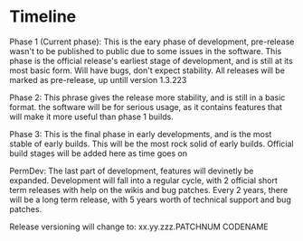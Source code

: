 # Timeline

Phase 1 (Current phase):
This is the eary phase of development, pre-release wasn't to be published to public due to some issues in the software. This phase is the official release's earliest stage of development, and is still at its most basic form. Will have bugs, don't expect stability. All releases will be marked as pre-release, up untill version 1.3.223

Phase 2: 
This phrase gives the release more stability, and is still in a basic format. the software will be for serious usage, as it contains features that will make it more useful than phase 1 builds.

Phase 3: 
This is the final phase in early developments, and is the most stable of early builds. This will be the most rock solid of early builds. Official build stages will be added here as time goes on

PermDev: 
The last part of development, features will devinetly be expanded. Development will fall into a regular cycle, with 2 official short term releases with help on the wikis and bug patches. Every 2 years, there will be a long term release, with 5 years worth of technical support and bug patches. 

Release versioning will change to:
xx.yy.zzz.PATCHNUM CODENAME
